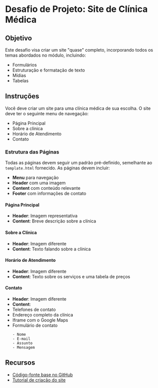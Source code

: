 # Desafio de Projeto: Site de Clínica Médica

## Objetivo

Este desafio visa criar um site "quase" completo, incorporando todos os temas abordados no módulo, incluindo:

- Formulários
- Estruturação e formatação de texto
- Mídias
- Tabelas

## Instruções

Você deve criar um site para uma clínica médica de sua escolha. O site deve ter o seguinte menu de navegação:

- Página Principal
- Sobre a clínica
- Horário de Atendimento
- Contato

### Estrutura das Páginas

Todas as páginas devem seguir um padrão pré-definido, semelhante ao `template.html` fornecido. As páginas devem incluir:

- **Menu** para navegação
- **Header** com uma imagem
- **Content** com conteúdo relevante
- **Footer** com informações de contato

#### Página Principal

- **Header**: Imagem representativa
- **Content**: Breve descrição sobre a clínica

#### Sobre a Clínica

- **Header**: Imagem diferente
- **Content**: Texto falando sobre a clínica

#### Horário de Atendimento

- **Header**: Imagem diferente
- **Content**: Texto sobre os serviços e uma tabela de preços

#### Contato

- **Header**: Imagem diferente
- **Content**:
- Telefones de contato
- Endereço completo da clínica
- Iframe com o Google Maps
- Formulário de contato
  ```
  - Nome
  - E-mail
  - Assunto
  - Mensagem
  ```

## Recursos

- [Código-fonte base no GitHub](https://github.com/digitalinnovationone/trilha-html-modulo-2)
- [Tutorial de criação do site](https://web.dio.me/lab/criando-seu-primeiro-site-completo-com-html/learning/70632713-4033-4a0b-bd98-1f9064d84692?back=/track/formacao-html-web-developer)

